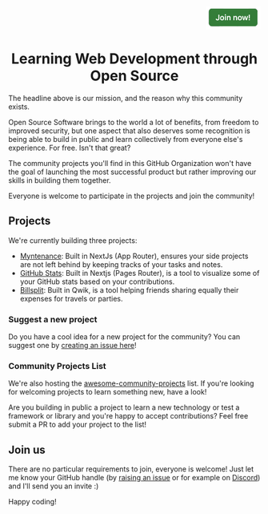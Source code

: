 <div align="right"><a href="https://github.com/DevLeonardoCommunity/community/issues/new?assignees=&labels=invite-request&projects=&template=invite-request.yml&title=Invite+Request+for+%3Cusername%3E" /><img src="https://raw.githubusercontent.com/DevLeonardoCommunity/.github/main/profile/join-button.png" height="45" /></a></div>

<h1 align="center">Learning Web Development through Open Source</h1>

The headline above is our mission, and the reason why this community exists.

Open Source Software brings to the world a lot of benefits, from freedom to improved security, but one aspect that also deserves some recognition is being able to build in public and learn collectively from everyone else's experience. For free. Isn't that great?

The community projects you'll find in this GitHub Organization won't have the goal of launching the most successful product but rather improving our skills in building them together.

Everyone is welcome to participate in the projects and join the community!

## Projects

We're currently building three projects:
- [Myntenance](https://github.com/Balastrong/myntenance): Built in NextJs (App Router), ensures your side projects are not left behind by keeping tracks of your tasks and notes.
- [GitHub Stats](https://github.com/DevLeonardoCommunity/github-stats): Built in Nextjs (Pages Router), is a tool to visualize some of your GitHub stats based on your contributions.
- [Billsplit](https://github.com/DevLeonardoCommunity/billsplit): Built in Qwik, is a tool helping friends sharing equally their expenses for travels or parties.

### Suggest a new project

Do you have a cool idea for a new project for the community? You can suggest one by [creating an issue here](https://github.com/DevLeonardoCommunity/community/issues/new)!

### Community Projects List

We're also hosting the [awesome-community-projects](https://github.com/DevLeonardoCommunity/awesome-community-projects) list. If you're looking for welcoming projects to learn something new, have a look!

Are you building in public a project to learn a new technology or test a framework or library and you're happy to accept contributions? Feel free submit a PR to add your project to the list!

## Join us

There are no particular requirements to join, everyone is welcome! Just let me know your GitHub handle (by [raising an issue](https://github.com/DevLeonardoCommunity/community/issues/new) or for example on [Discord](https://discord.gg/wp26Y8DtQu)) and I'll send you an invite :)

Happy coding!
